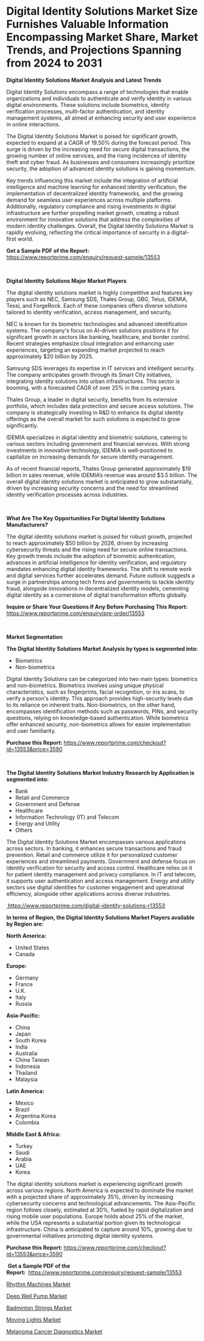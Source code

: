 <p><h1>Digital Identity Solutions Market Size Furnishes Valuable Information Encompassing Market Share, Market Trends, and Projections Spanning from 2024 to 2031</h1></p><p><strong>Digital Identity Solutions Market Analysis and Latest Trends</strong></p>
<p><p>Digital Identity Solutions encompass a range of technologies that enable organizations and individuals to authenticate and verify identity in various digital environments. These solutions include biometrics, identity verification processes, multi-factor authentication, and identity management systems, all aimed at enhancing security and user experience in online interactions.</p><p>The Digital Identity Solutions Market is poised for significant growth, expected to expand at a CAGR of 19.50% during the forecast period. This surge is driven by the increasing need for secure digital transactions, the growing number of online services, and the rising incidences of identity theft and cyber fraud. As businesses and consumers increasingly prioritize security, the adoption of advanced identity solutions is gaining momentum.</p><p>Key trends influencing this market include the integration of artificial intelligence and machine learning for enhanced identity verification, the implementation of decentralized identity frameworks, and the growing demand for seamless user experiences across multiple platforms. Additionally, regulatory compliance and rising investments in digital infrastructure are further propelling market growth, creating a robust environment for innovative solutions that address the complexities of modern identity challenges. Overall, the Digital Identity Solutions Market is rapidly evolving, reflecting the critical importance of security in a digital-first world.</p></p>
<p><strong>Get a Sample PDF of the Report:&nbsp;</strong> <a href="https://www.reportprime.com/enquiry/request-sample/13553?utm_campaign=1845&utm_medium=2&utm_source=Github&utm_content=ia&utm_term=29112024&utm_id=digital-identity-solutions">https://www.reportprime.com/enquiry/request-sample/13553</a></p>
<p>&nbsp;</p>
<p><strong>Digital Identity Solutions Major Market Players</strong></p>
<p><p>The digital identity solutions market is highly competitive and features key players such as NEC, Samsung SDS, Thales Group, GBG, Telus, IDEMIA, Tessi, and ForgeRock. Each of these companies offers diverse solutions tailored to identity verification, access management, and security.</p><p>NEC is known for its biometric technologies and advanced identification systems. The company's focus on AI-driven solutions positions it for significant growth in sectors like banking, healthcare, and border control. Recent strategies emphasize cloud integration and enhancing user experiences, targeting an expanding market projected to reach approximately $20 billion by 2025.</p><p>Samsung SDS leverages its expertise in IT services and intelligent security. The company anticipates growth through its Smart City initiatives, integrating identity solutions into urban infrastructures. This sector is booming, with a forecasted CAGR of over 25% in the coming years.</p><p>Thales Group, a leader in digital security, benefits from its extensive portfolio, which includes data protection and secure access solutions. The company is strategically investing in R&D to enhance its digital identity offerings as the overall market for such solutions is expected to grow significantly.</p><p>IDEMIA specializes in digital identity and biometric solutions, catering to various sectors including government and financial services. With strong investments in innovative technology, IDEMIA is well-positioned to capitalize on increasing demands for secure identity management.</p><p>As of recent financial reports, Thales Group generated approximately $19 billion in sales revenue, while IDEMIA’s revenue was around $3.5 billion. The overall digital identity solutions market is anticipated to grow substantially, driven by increasing security concerns and the need for streamlined identity verification processes across industries.</p></p>
<p>&nbsp;</p>
<p><strong>What Are The Key Opportunities For Digital Identity Solutions Manufacturers?</strong></p>
<p><p>The digital identity solutions market is poised for robust growth, projected to reach approximately $50 billion by 2026, driven by increasing cybersecurity threats and the rising need for secure online transactions. Key growth trends include the adoption of biometric authentication, advances in artificial intelligence for identity verification, and regulatory mandates enhancing digital identity frameworks. The shift to remote work and digital services further accelerates demand. Future outlook suggests a surge in partnerships among tech firms and governments to tackle identity fraud, alongside innovations in decentralized identity models, cementing digital identity as a cornerstone of digital transformation efforts globally.</p></p>
<p><strong>Inquire or Share Your Questions If Any Before Purchasing This Report:</strong> <a href="https://www.reportprime.com/enquiry/pre-order/13553?utm_campaign=1845&utm_medium=2&utm_source=Github&utm_content=ia&utm_term=29112024&utm_id=digital-identity-solutions">https://www.reportprime.com/enquiry/pre-order/13553</a></p>
<p>&nbsp;</p>
<p><strong>Market Segmentation</strong></p>
<p><strong>The Digital Identity Solutions Market Analysis by types is segmented into:</strong></p>
<p><ul><li>Biometrics</li><li>Non-biometrics</li></ul></p>
<p><p>Digital Identity Solutions can be categorized into two main types: biometrics and non-biometrics. Biometrics involves using unique physical characteristics, such as fingerprints, facial recognition, or iris scans, to verify a person's identity. This approach provides high-security levels due to its reliance on inherent traits. Non-biometrics, on the other hand, encompasses identification methods such as passwords, PINs, and security questions, relying on knowledge-based authentication. While biometrics offer enhanced security, non-biometrics allows for easier implementation and user familiarity.</p></p>
<p><strong>Purchase this Report:&nbsp;</strong><a href="https://www.reportprime.com/checkout?id=13553&price=3590&utm_campaign=1845&utm_medium=2&utm_source=Github&utm_content=ia&utm_term=29112024&utm_id=digital-identity-solutions">https://www.reportprime.com/checkout?id=13553&price=3590</a></p>
<p>&nbsp;</p>
<p><strong>The Digital Identity Solutions Market Industry Research by Application is segmented into:</strong></p>
<p><ul><li>Bank</li><li>Retail and Commerce</li><li>Government and Defense</li><li>Healthcare</li><li>Information Technology (IT) and Telecom</li><li>Energy and Utility</li><li>Others</li></ul></p>
<p><p>The Digital Identity Solutions Market encompasses various applications across sectors. In banking, it enhances secure transactions and fraud prevention. Retail and commerce utilize it for personalized customer experiences and streamlined payments. Government and defense focus on identity verification for security and access control. Healthcare relies on it for patient identity management and privacy compliance. In IT and telecom, it supports user authentication and access management. Energy and utility sectors use digital identities for customer engagement and operational efficiency, alongside other applications across diverse industries.</p></p>
<p><a href="https://www.reportprime.com/digital-identity-solutions-r13553?utm_campaign=1845&utm_medium=2&utm_source=Github&utm_content=ia&utm_term=29112024&utm_id=digital-identity-solutions">&nbsp;https://www.reportprime.com/digital-identity-solutions-r13553</a></p>
<p><strong>In terms of Region, the Digital Identity Solutions Market Players available by Region are:</strong></p>
<p>
    <p> <strong> North America: </strong>
        <ul>
            <li>United States</li>
            <li>Canada</li>
        </ul>
        </p> 
    <p> <strong> Europe: </strong>
        <ul>
            <li>Germany</li>
            <li>France</li>
            <li>U.K.</li>
            <li>Italy</li>
            <li>Russia</li>
        </ul>
        </p> 
    <p> <strong> Asia-Pacific: </strong>
        <ul>
            <li>China</li>
            <li>Japan</li>
            <li>South Korea</li>
            <li>India</li>
            <li>Australia</li>
            <li>China Taiwan</li>
            <li>Indonesia</li>
            <li>Thailand</li>
            <li>Malaysia</li>
        </ul>
        </p> 
    <p> <strong> Latin America: </strong>
        <ul>
            <li>Mexico</li>
            <li>Brazil</li>
            <li>Argentina Korea</li>
            <li>Colombia</li>
        </ul>
        </p> 
    <p> <strong> Middle East & Africa: </strong>
        <ul>
            <li>Turkey</li>
            <li>Saudi</li>
            <li>Arabia</li>
            <li>UAE</li>
            <li>Korea</li>
        </ul>
    </p>
    </p>
<p><p>The digital identity solutions market is experiencing significant growth across various regions. North America is expected to dominate the market with a projected share of approximately 35%, driven by increasing cybersecurity concerns and technological advancements. The Asia-Pacific region follows closely, estimated at 30%, fueled by rapid digitalization and rising mobile user populations. Europe holds about 25% of the market, while the USA represents a substantial portion given its technological infrastructure. China is anticipated to capture around 10%, growing due to governmental initiatives promoting digital identity systems.</p></p>
<p><strong>Purchase this Report: </strong><a href="https://www.reportprime.com/checkout?id=13553&price=3590&utm_campaign=1845&utm_medium=2&utm_source=Github&utm_content=ia&utm_term=29112024&utm_id=digital-identity-solutions">https://www.reportprime.com/checkout?id=13553&price=3590</a></p>
<p>&nbsp;<strong>Get a Sample PDF of the Report:&nbsp;&nbsp;</strong><a href="https://www.reportprime.com/enquiry/request-sample/13553?utm_campaign=1845&utm_medium=2&utm_source=Github&utm_content=ia&utm_term=29112024&utm_id=digital-identity-solutions">https://www.reportprime.com/enquiry/request-sample/13553</a></p>
<p><strong></strong></p>
<p><p><a href="https://www.linkedin.com/pulse/global-rhythm-machines-market-size-trends-analysis-regional-yucdc?utm_campaign=1845&utm_medium=2&utm_source=Github&utm_content=ia&utm_term=29112024&utm_id=digital-identity-solutions">Rhythm Machines Market</a></p><p><a href="https://www.linkedin.com/pulse/deep-well-pump-market-global-insights-sales-trends-2024-09rce?utm_campaign=1845&utm_medium=2&utm_source=Github&utm_content=ia&utm_term=29112024&utm_id=digital-identity-solutions">Deep Well Pump Market</a></p><p><a href="https://issuu.com/reportprime-2/docs/badminton-strings-market-size-2030.pptx?utm_campaign=1845&utm_medium=2&utm_source=Github&utm_content=ia&utm_term=29112024&utm_id=digital-identity-solutions">Badminton Strings Market</a></p><p><a href="https://issuu.com/reportprime-2/docs/moving-lights-market-size-2030.pptx?utm_campaign=1845&utm_medium=2&utm_source=Github&utm_content=ia&utm_term=29112024&utm_id=digital-identity-solutions">Moving Lights Market</a></p><p><a href="https://github.com/RickHolmes3/Market-Research-Report-List-7/blob/main/melanoma-cancer-diagnostics-market.md?utm_campaign=1845&utm_medium=2&utm_source=Github&utm_content=ia&utm_term=29112024&utm_id=digital-identity-solutions">Melanoma Cancer Diagnostics Market</a></p></p>